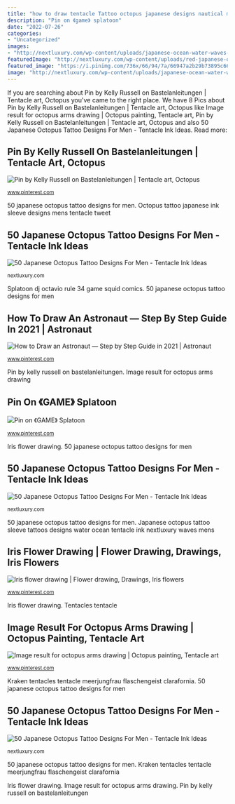 ```yaml
---
title: "how to draw tentacle Tattoo octopus japanese designs nautical mens tentacle ink shunga"
description: "Pin on 《game》 splatoon"
date: "2022-07-26"
categories:
- "Uncategorized"
images:
- "http://nextluxury.com/wp-content/uploads/japanese-ocean-water-waves-with-octopus-mens-full-sleeve-tattoos.jpg"
featuredImage: "http://nextluxury.com/wp-content/uploads/red-japanese-octopus-with-black-ink-waves-mens-full-sleeve-tattoo.jpg"
featured_image: "https://i.pinimg.com/736x/66/94/7a/66947a2b29b73895c66dfe13adfe878d.jpg"
image: "http://nextluxury.com/wp-content/uploads/japanese-ocean-water-waves-with-octopus-mens-full-sleeve-tattoos.jpg"
---
```


If you are searching about Pin by Kelly Russell on Bastelanleitungen | Tentacle art, Octopus you've came to the right place. We have 8 Pics about Pin by Kelly Russell on Bastelanleitungen | Tentacle art, Octopus like Image result for octopus arms drawing | Octopus painting, Tentacle art, Pin by Kelly Russell on Bastelanleitungen | Tentacle art, Octopus and also 50 Japanese Octopus Tattoo Designs For Men - Tentacle Ink Ideas. Read more:

## Pin By Kelly Russell On Bastelanleitungen | Tentacle Art, Octopus

![Pin by Kelly Russell on Bastelanleitungen | Tentacle art, Octopus](https://i.pinimg.com/736x/66/94/7a/66947a2b29b73895c66dfe13adfe878d.jpg "Iris flower drawing")

<small>www.pinterest.com</small>

50 japanese octopus tattoo designs for men. Octopus tattoo japanese ink sleeve designs mens tentacle tweet

## 50 Japanese Octopus Tattoo Designs For Men - Tentacle Ink Ideas

![50 Japanese Octopus Tattoo Designs For Men - Tentacle Ink Ideas](http://nextluxury.com/wp-content/uploads/blue-octopus-mens-japanese-nautical-full-back-tattoo.jpg "Splatoon dj octavio rule 34 game squid comics")

<small>nextluxury.com</small>

Splatoon dj octavio rule 34 game squid comics. 50 japanese octopus tattoo designs for men

## How To Draw An Astronaut — Step By Step Guide In 2021 | Astronaut

![How to Draw an Astronaut — Step by Step Guide in 2021 | Astronaut](https://i.pinimg.com/736x/7f/3e/22/7f3e222976e6bce326c6e992bd61b160.jpg "Tattoo octopus japanese designs nautical mens tentacle ink shunga")

<small>www.pinterest.com</small>

Pin by kelly russell on bastelanleitungen. Image result for octopus arms drawing

## Pin On 《GAME》 Splatoon

![Pin on 《GAME》 Splatoon](https://i.pinimg.com/736x/a5/ed/6f/a5ed6f7d4fb3e5b9069879082424540c.jpg "Kraken tentacles tentacle meerjungfrau flaschengeist clarafornia")

<small>www.pinterest.com</small>

Iris flower drawing. 50 japanese octopus tattoo designs for men

## 50 Japanese Octopus Tattoo Designs For Men - Tentacle Ink Ideas

![50 Japanese Octopus Tattoo Designs For Men - Tentacle Ink Ideas](http://nextluxury.com/wp-content/uploads/japanese-ocean-water-waves-with-octopus-mens-full-sleeve-tattoos.jpg "Kraken tentacles tentacle meerjungfrau flaschengeist clarafornia")

<small>nextluxury.com</small>

50 japanese octopus tattoo designs for men. Japanese octopus tattoo sleeve tattoos designs water ocean tentacle ink nextluxury waves mens

## Iris Flower Drawing | Flower Drawing, Drawings, Iris Flowers

![Iris flower drawing | Flower drawing, Drawings, Iris flowers](https://i.pinimg.com/736x/4d/f7/02/4df7029e281e3e470561ae480eaf6943.jpg "Pin on 《game》 splatoon")

<small>www.pinterest.com</small>

Iris flower drawing. Tentacles tentacle

## Image Result For Octopus Arms Drawing | Octopus Painting, Tentacle Art

![Image result for octopus arms drawing | Octopus painting, Tentacle art](https://i.pinimg.com/736x/de/8d/99/de8d9929a2c8b26db3511656ff841634.jpg "50 japanese octopus tattoo designs for men")

<small>www.pinterest.com</small>

Kraken tentacles tentacle meerjungfrau flaschengeist clarafornia. 50 japanese octopus tattoo designs for men

## 50 Japanese Octopus Tattoo Designs For Men - Tentacle Ink Ideas

![50 Japanese Octopus Tattoo Designs For Men - Tentacle Ink Ideas](http://nextluxury.com/wp-content/uploads/red-japanese-octopus-with-black-ink-waves-mens-full-sleeve-tattoo.jpg "Japanese octopus tattoo sleeve tattoos designs water ocean tentacle ink nextluxury waves mens")

<small>nextluxury.com</small>

50 japanese octopus tattoo designs for men. Kraken tentacles tentacle meerjungfrau flaschengeist clarafornia

Iris flower drawing. Image result for octopus arms drawing. Pin by kelly russell on bastelanleitungen
